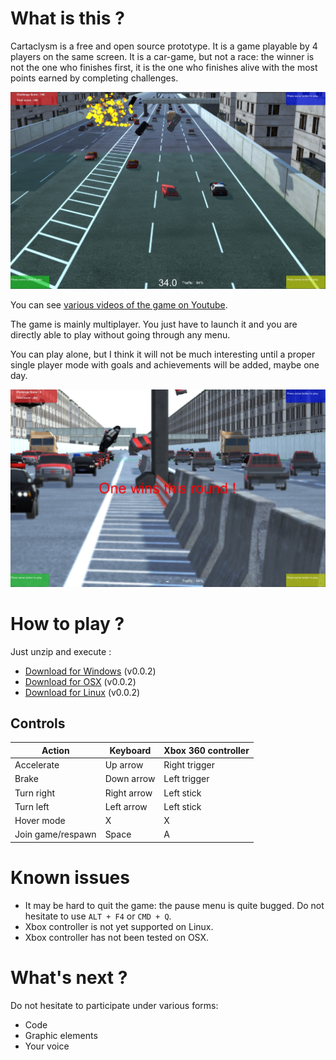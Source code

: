 # What is this ?

Cartaclysm is a free and open source prototype. It is a game playable by 4 players on the same screen. It is a car-game, but not a race: the winner is not the one who finishes first, it is the one who finishes alive with the most points earned by completing challenges.

![Cartaclysm screenshot 1](v0.0.2-ingame.jpg)

You can see [various videos of the game on Youtube](https://www.youtube.com/watch?v=udlck0ygIt4&list=PLCaIIPmY7gMzWyWfCDrxEN8217g1U35L7&index=4).

The game is mainly multiplayer. You just have to launch it and you are directly able to play without going through any menu.

You can play alone, but I think it will not be much interesting until a proper single player mode with goals and achievements will be added, maybe one day.

![Cartaclysm screenshot 2](v0.0.2-over.jpg)

# How to play ?

Just unzip and execute :

* [Download for Windows](https://github.com/oservieres/cartaclysm/releases/download/v0.0.2/cartaclysm-v0.0.2-windows.zip) (v0.0.2)
* [Download for OSX](https://github.com/oservieres/cartaclysm/releases/download/v0.0.2/cartaclysm-v0.0.2-osx.zip) (v0.0.2)
* [Download for Linux](https://github.com/oservieres/cartaclysm/releases/download/v0.0.2/cartaclysm-v0.0.2-linux.zip) (v0.0.2)

## Controls

| Action            | Keyboard    | Xbox 360 controller |
| ----------------- | ----------- | ------------------- |
| Accelerate        | Up arrow    | Right trigger       |
| Brake             | Down arrow  | Left trigger        |
| Turn right        | Right arrow | Left stick          |
| Turn left         | Left arrow  | Left stick          |
| Hover mode        | X           | X                   |
| Join game/respawn | Space       | A                   |

# Known issues

* It may be hard to quit the game: the pause menu is quite bugged. Do not hesitate to use `ALT + F4` or `CMD + Q`.
* Xbox controller is not yet supported on Linux.
* Xbox controller has not been tested on OSX.

# What's next ?

Do not hesitate to participate under various forms:

* Code
* Graphic elements
* Your voice
